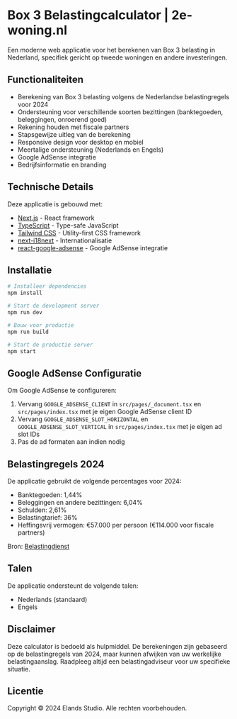 # Box 3 Belastingcalculator | 2e-woning.nl

Een moderne web applicatie voor het berekenen van Box 3 belasting in Nederland, specifiek gericht op tweede woningen en andere investeringen.

## Functionaliteiten

- Berekening van Box 3 belasting volgens de Nederlandse belastingregels voor 2024
- Ondersteuning voor verschillende soorten bezittingen (banktegoeden, beleggingen, onroerend goed)
- Rekening houden met fiscale partners
- Stapsgewijze uitleg van de berekening
- Responsive design voor desktop en mobiel
- Meertalige ondersteuning (Nederlands en Engels)
- Google AdSense integratie
- Bedrijfsinformatie en branding

## Technische Details

Deze applicatie is gebouwd met:

- [Next.js](https://nextjs.org/) - React framework
- [TypeScript](https://www.typescriptlang.org/) - Type-safe JavaScript
- [Tailwind CSS](https://tailwindcss.com/) - Utility-first CSS framework
- [next-i18next](https://github.com/i18next/next-i18next) - Internationalisatie
- [react-google-adsense](https://github.com/hustcc/react-google-adsense) - Google AdSense integratie

## Installatie

```bash
# Installeer dependencies
npm install

# Start de development server
npm run dev

# Bouw voor productie
npm run build

# Start de productie server
npm start
```

## Google AdSense Configuratie

Om Google AdSense te configureren:

1. Vervang `GOOGLE_ADSENSE_CLIENT` in `src/pages/_document.tsx` en `src/pages/index.tsx` met je eigen Google AdSense client ID
2. Vervang `GOOGLE_ADSENSE_SLOT_HORIZONTAL` en `GOOGLE_ADSENSE_SLOT_VERTICAL` in `src/pages/index.tsx` met je eigen ad slot IDs
3. Pas de ad formaten aan indien nodig

## Belastingregels 2024

De applicatie gebruikt de volgende percentages voor 2024:

- Banktegoeden: 1,44%
- Beleggingen en andere bezittingen: 6,04%
- Schulden: 2,61%
- Belastingtarief: 36%
- Heffingsvrij vermogen: €57.000 per persoon (€114.000 voor fiscale partners)

Bron: [Belastingdienst](https://www.belastingdienst.nl/wps/wcm/connect/nl/box-3/content/berekening-box-3-inkomen-2024)

## Talen

De applicatie ondersteunt de volgende talen:

- Nederlands (standaard)
- Engels

## Disclaimer

Deze calculator is bedoeld als hulpmiddel. De berekeningen zijn gebaseerd op de belastingregels van 2024, maar kunnen afwijken van uw werkelijke belastingaanslag. Raadpleeg altijd een belastingadviseur voor uw specifieke situatie.

## Licentie

Copyright © 2024 Elands Studio. Alle rechten voorbehouden. 